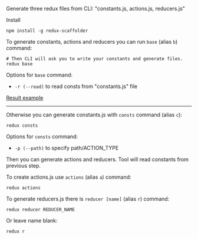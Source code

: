 Generate three redux files from CLI: "constants.js, actions.js, reducers.js"

Install 

```
npm install -g redux-scaffolder
```

To generate constants, actions and reducers you can run `base` (alias `b`) command:
```
# Then CLI will ask you to write your constants and generate files.
redux base 
```

Options for `base` command:
- `-r (--read)` to read consts from "constants.js" file

[Result example](https://github.com/shapkarin/redux-scaffolder/tree/master/example)
___

Otherwise you can generate constants.js with `consts` command (alias `c`):
```
redux consts
```

Options for `consts` command:
- `-p (--path)` to specify path/ACTION_TYPE

Then you can generate actions and reducers.
Tool will read constants from previous step.

To create actions.js use `actions` (alias `a`) command:
```
redux actions
```

To generate reducers.js there is `reducer [name]` (alias `r`) command:
```
redux reducer REDUCER_NAME
```

Or leave name blank:
```
redux r
```


